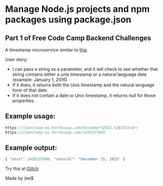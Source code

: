# Manage Node.js projects and npm packages using package.json

## Part 1 of Free Code Camp Backend Challenges

A timestamp microservice similar to [this](https://timestamp-ms.herokuapp.com/).

User story:
- I can pass a string as a parameter, and it will check to see whether that string contains either a unix timestamp or a natural language date (example: January 1, 2016)
- If it does, it returns both the Unix timestamp and the natural language form of that date.
- If it does not contain a date or Unix timestamp, it returns null for those properties.

## Example usage:
```js
https://timestamp-ms.herokuapp.com/December%2015,%202015<br>
https://timestamp-ms.herokuapp.com/1450137600
```

## Example output:
```js
{ "unix": 1450137600, "natural": "December 15, 2015" }
```

Try this at [Glitch](https://glitch-1.glitch.me/)

Made by (ee$
